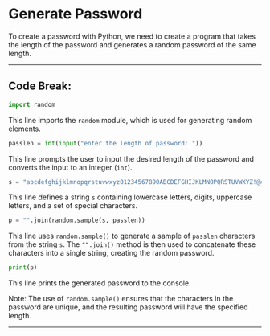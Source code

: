 # Generate Password

To create a password with Python, we need to create a program that takes the length of the password and generates a random password of the same length.

-----

## Code Break:

```python
import random
```

This line imports the `random` module, which is used for generating random elements.

```python
passlen = int(input("enter the length of password: "))
```

This line prompts the user to input the desired length of the password and converts the input to an integer (`int`).

```python
s = "abcdefghijklmnopqrstuvwxyz01234567890ABCDEFGHIJKLMNOPQRSTUVWXYZ!@#$%^&*()?"
```

This line defines a string `s` containing lowercase letters, digits, uppercase letters, and a set of special characters.

```python
p = "".join(random.sample(s, passlen))
```

This line uses `random.sample()` to generate a sample of `passlen` characters from the string `s`. The `"".join()` method is then used to concatenate these characters into a single string, creating the random password.

```python
print(p)
```

This line prints the generated password to the console.

Note: The use of `random.sample()` ensures that the characters in the password are unique, and the resulting password will have the specified length.

-----
